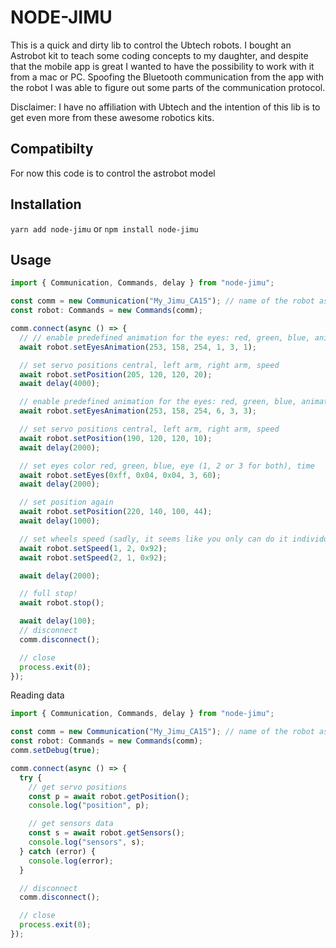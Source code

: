 # NODE-JIMU

This is a quick and dirty lib to control the Ubtech robots. I bought an Astrobot kit to teach some coding concepts to my daughter, and despite that the mobile app is great I wanted to have the possibility to work with it from a mac or PC.
Spoofing the Bluetooth communication from the app with the robot I was able to figure out some parts of the communication protocol.

Disclaimer: I have no affiliation with Ubtech and the intention of this lib is to get even more from these awesome robotics kits.

## Compatibilty

For now this code is to control the astrobot model

## Installation

`yarn add node-jimu`
or
`npm install node-jimu`

## Usage

```js
import { Communication, Commands, delay } from "node-jimu";

const comm = new Communication("My_Jimu_CA15"); // name of the robot as seen in jimu app
const robot: Commands = new Commands(comm);

comm.connect(async () => {
  // // enable predefined animation for the eyes: red, green, blue, animation (0 - 15), eye (1, 2 or 3 for both)
  await robot.setEyesAnimation(253, 158, 254, 1, 3, 1);

  // set servo positions central, left arm, right arm, speed
  await robot.setPosition(205, 120, 120, 20);
  await delay(4000);

  // enable predefined animation for the eyes: red, green, blue, animation (0 - 15), eye (1, 2 or 3 for both)
  await robot.setEyesAnimation(253, 158, 254, 6, 3, 3);

  // set servo positions central, left arm, right arm, speed
  await robot.setPosition(190, 120, 120, 10);
  await delay(2000);

  // set eyes color red, green, blue, eye (1, 2 or 3 for both), time
  await robot.setEyes(0xff, 0x04, 0x04, 3, 60);
  await delay(2000);

  // set position again
  await robot.setPosition(220, 140, 100, 44);
  await delay(1000);

  // set wheels speed (sadly, it seems like you only can do it individually )
  await robot.setSpeed(1, 2, 0x92);
  await robot.setSpeed(2, 1, 0x92);

  await delay(2000);

  // full stop!
  await robot.stop();

  await delay(100);
  // disconnect
  comm.disconnect();

  // close
  process.exit(0);
});

```

Reading data
```js
import { Communication, Commands, delay } from "node-jimu";

const comm = new Communication("My_Jimu_CA15"); // name of the robot as seen in jimu app
const robot: Commands = new Commands(comm);
comm.setDebug(true);

comm.connect(async () => {
  try {
    // get servo positions
    const p = await robot.getPosition();
    console.log("position", p);

    // get sensors data
    const s = await robot.getSensors();
    console.log("sensors", s);
  } catch (error) {
    console.log(error);
  }

  // disconnect
  comm.disconnect();

  // close
  process.exit(0);
});
```
